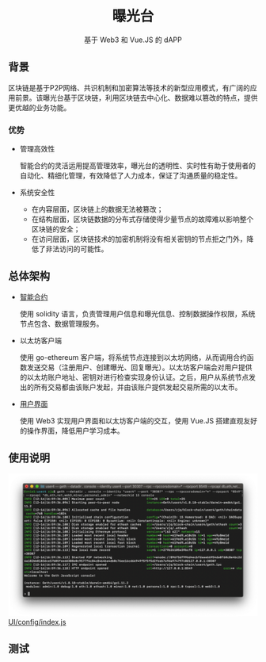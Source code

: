 <h1 align="center">曝光台</h1>
<p align="center">
基于 Web3 和 Vue.JS 的 dAPP
</p>

## 背景
区块链是基于P2P网络、共识机制和加密算法等技术的新型应用模式，有广阔的应用前景。该曝光台基于区块链，利用区块链去中心化、数据难以篡改的特点，提供更优越的业务功能。
### 优势
- 管理高效性  
    
    智能合约的灵活运用提高管理效率，曝光台的透明性、实时性有助于使用者的自动化、精细化管理，有效降低了人力成本，保证了沟通质量的稳定性。
- 系统安全性  
    
    - 在内容层面，区块链上的数据无法被篡改；
    - 在结构层面，区块链数据的分布式存储使得少量节点的故障难以影响整个区块链的安全；
    - 在访问层面，区块链技术的加密机制将没有相关密钥的节点拒之门外，降低了非法访问的可能性。
## 总体架构
- [智能合约](ET.sol)

    使用 solidity 语言，负责管理用户信息和曝光信息、控制数据操作权限，系统节点包含、数据管理服务。
- 以太坊客户端

    使用 go-ethereum 客户端，将系统节点连接到以太坊网络，从而调用合约函数发送交易（注册用户、创建曝光、回复曝光）。以太坊客户端会对用户提供的以太坊账户地址、密钥对进行检查实现身份认证。之后，用户从系统节点发出的所有交易都由该账户发起，并由该账户提供发起交易所需的以太币。
- [用户界面](UI/src/components/ET.vue)

    使用 Web3 实现用户界面和以太坊客户端的交互，使用 Vue.JS 搭建直观友好的操作界面，降低用户学习成本。
## 使用说明
![](screenshot/2018-12-16-17.00.10.png)
[UI/config/index.js](UI/config/index.js)
## 测试